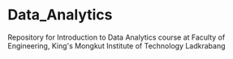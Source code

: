 # Data_Analytics
Repository for Introduction to Data Analytics course at Faculty of Engineering, King's Mongkut Institute of Technology Ladkrabang

